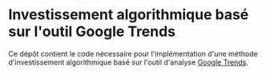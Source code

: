 # Investissement algorithmique basé sur l'outil Google Trends

Ce dépôt contient le code nécessaire pour l'implémentation d'une méthode d'investissement algorithmique basé sur l'outil d'analyse [Google Trends](https://trends.google.com/trends/).

